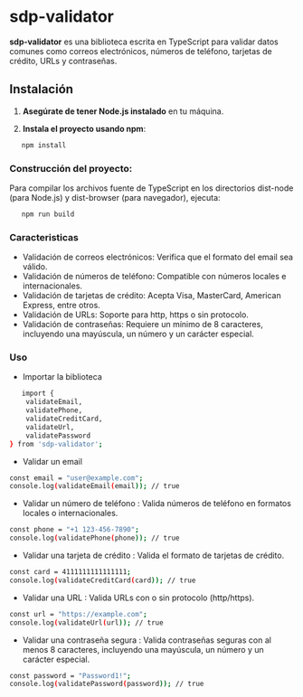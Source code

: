 # sdp-validator

**sdp-validator** es una biblioteca escrita en TypeScript para validar datos comunes como correos electrónicos,
 números de teléfono, tarjetas de crédito, URLs y contraseñas. 

## Instalación

1. **Asegúrate de tener Node.js instalado** en tu máquina. 

2. **Instala el proyecto usando npm**:
```bash
   npm install 
```
    
### Construcción del proyecto:
Para compilar los archivos fuente de TypeScript en los directorios dist-node (para Node.js) y dist-browser (para navegador), ejecuta:

```bash
   npm run build
```


### Caracteristicas
- Validación de correos electrónicos: Verifica que el formato del email sea válido.
- Validación de números de teléfono: Compatible con números locales e internacionales.
- Validación de tarjetas de crédito: Acepta Visa, MasterCard, American Express, entre otros.
- Validación de URLs: Soporte para http, https o sin protocolo.
- Validación de contraseñas: Requiere un mínimo de 8 caracteres, incluyendo una mayúscula, un número y un carácter especial.

### Uso
- Importar la biblioteca

```bash
   import { 
    validateEmail, 
    validatePhone, 
    validateCreditCard, 
    validateUrl, 
    validatePassword 
} from 'sdp-validator';

```
- Validar un email
```bash
const email = "user@example.com";
console.log(validateEmail(email)); // true
```
- Validar un número de teléfono : Valida números de teléfono en formatos locales o internacionales.
```bash
const phone = "+1 123-456-7890";
console.log(validatePhone(phone)); // true
```
- Validar una tarjeta de crédito : Valida el formato de tarjetas de crédito.
```bash
const card = 4111111111111111;
console.log(validateCreditCard(card)); // true
```
- Validar una URL : Valida URLs con o sin protocolo (http/https).
```bash
const url = "https://example.com";
console.log(validateUrl(url)); // true
```
- Validar una contraseña segura : Valida contraseñas seguras con al menos 8 caracteres,
 incluyendo una mayúscula, un número y un carácter especial.
```bash
const password = "Password1!";
console.log(validatePassword(password)); // true
```

